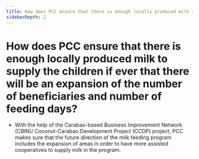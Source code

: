```yaml
---
title: How does PCC ensure that there is enough locally produced milk to supply the children if ever that there will be an expansion of the number of beneficiaries and number of feeding days?
sidebarDepth: 2
---
```


# How does PCC ensure that there is enough locally produced milk to supply the children if ever that there will be an expansion of the number of beneficiaries and number of feeding days?


 - With the help of the Carabao-based Business Improvement Network (CBIN)/ Coconut-Carabao Development Project (CCDP) project, PCC makes sure that the future direction of the milk feeding program includes the expansion of areas in order to have more assisted cooperatives to supply milk in the program.
